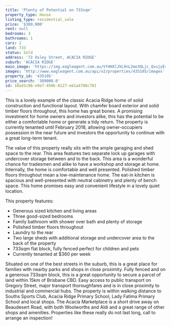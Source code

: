 ```yaml
---
title: 'Plenty of Potential on 733sqm'
property_type: House
listing_type: residential_sale
price: '$389,000'
rent: null
bedrooms: 3
bathrooms: 1
cars: 2
land: 733
status: Sold
address: '72 Oxley Street, ACACIA RIDGE'
suburb: 'ACACIA RIDGE'
main_image: 'https://img.eagleagent.com.au/VY4HXlJkL9nL2mo3QLjc_QvujyE=/1280x854/smart/https://s3-us-west-2.amazonaws.com/eagleagent-orig/images/6821591/126768602-image-M.jpg'
images: 'http://www.eagleagent.com.au/api/v2/properties/435195/images'
property_id: '435195'
price_search: '389000.0'
id: 18ad1c98-e9e7-450b-8127-e61a4708c781
---
```

This is a lovely example of the classic Acacia Ridge home of solid construction and functional layout. With chamfer board exterior and solid timber floors throughout, this home has great bones. A promising investment for home owners and investors alike, this has the potential to be either a comfortable home or generate a tidy return. The property is currently tenanted until February 2018, allowing owner-occupiers possession in the near future and investors the opportunity to continue with a great long-term tenant.

The value of this property really sits with the ample garaging and shed space to the rear. This area features two separate lock up garages with undercover storage between and to the back. This area is a wonderful chance for tradesmen and alike to have a workshop and storage at home. Internally, the home is comfortable and well presented. Polished timber floors throughout mean a low-maintenance home. The eat-in kitchen is spacious and well-presented with neutral cabinetry and plenty of bench space. This home promises easy and convenient lifestyle in a lovely quiet location.

This property features:
*  Generous sized kitchen and living areas
*  Three good-sized bedrooms
*  Family bathroom with shower over bath and plenty of storage
*  Polished timber floors throughout
*  Laundry to the rear
*  Two large sheds with additional storage and undercover area to the back of the property
*  733sqm flat block, fully fenced perfect for children and pets
*  Currently tenanted at $360 per week

Situated on one of the best streets in the suburb, this is a great place for families with nearby parks and shops in close proximity. Fully fenced and on a generous 733sqm block, this is a great opportunity to secure a parcel of land within 15km of Brisbane CBD. Easy access to public transport on Gregory Street, major transport thoroughfares and is in close proximity to industrial and commercial hubs. The property is within walking distance to Souths Sports Club, Acacia Ridge Primary School, Lady Fatima Primary School and local shops. The Acacia Marketplace is a short drive away on Beaudesert Road, with both Woolworths and Aldi and a great range of other shops and amenities. Properties like these really do not last long, call to arrange an inspection!